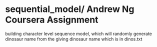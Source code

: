 # sequential_model/ Andrew Ng Coursera Assignment

building character level sequence model, which will randomly generate dinosaur name from the giving 
dinosaur name which is in dinos.txt

